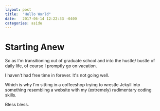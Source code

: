 ```yaml
---
layout: post
title:  "Hello World"
date:   2017-06-14 12:22:33 -0400
categories: aside
---
```


# Starting Anew

So as I'm transitioning out of graduate school and into the hustle/ bustle of daily life, of course I promptly go on vacation.

I haven't had free time in forever. It's not going well.

Which is why I'm sitting in a coffeeshop trying to wrestle Jekyll into something resembling a website with my (extremely) rudimentary coding skills.

Bless bless.
